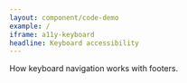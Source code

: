 ```yaml
---
layout: component/code-demo
example: /
iframe: a11y-keyboard
headline: Keyboard accessibility
---
```



How keyboard navigation works with footers.
